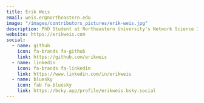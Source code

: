 ```yaml
---
title: Erik Weis
email: weis.er@northeastern.edu
image: "/images/contributors_pictures/erik-weis.jpg"
description: PhD Student at Northeastern University's Network Science Institute
website: https://erikweis.com
social:
  - name: github
    icon: fa-brands fa-github
    link: https://github.com/erikweis
  - name: linkedin
    icon: fa-brands fa-linkedin
    link: https://www.linkedin.com/in/erikweis
  - name: bluesky
    icon: fab fa-bluesky
    link: https://bsky.app/profile/erikweis.bsky.social
---
```

